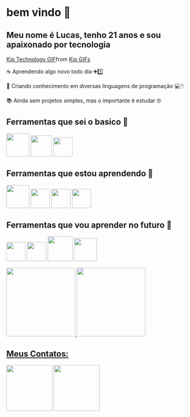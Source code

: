 # bem vindo 👋
## Meu nome é Lucas, tenho 21 anos e sou apaixonado por tecnologia

<div class="tenor-gif-embed" data-postid="5150148" data-share-method="host" data-aspect-ratio="1" data-width="100%"><a href="https://tenor.com/view/kip-technology-love-napoleon-gif-5150148">Kip Technology GIF</a>from <a href="https://tenor.com/search/kip-gifs">Kip GIFs</a></div> <script type="text/javascript" async src="https://tenor.com/embed.js"></script>
 
☕ Aprendendo algo novo todo dia ➕1️⃣

🧠 Criando conhecimento em diversas linguagens de programação 💻🖱️

📚 Ainda sem projetos simples, mas o importante é estudar 🤓

## Ferramentas que sei o basico 📝
<img loading="lazy" src="https://cdn.jsdelivr.net/gh/devicons/devicon@latest/icons/mysql/mysql-original-wordmark.svg" width="60" height="60" /> <img loading="lazy" src="https://cdn.jsdelivr.net/gh/devicons/devicon@latest/icons/python/python-original.svg" width="55" height="55" />  <img loading="lazy" src="https://cdn.jsdelivr.net/gh/devicons/devicon@latest/icons/javascript/javascript-original.svg" width="50" height="50"/>


##  Ferramentas que estou aprendendo 👾
<img loading="lazy" src="https://cdn.jsdelivr.net/gh/devicons/devicon@latest/icons/java/java-original.svg" width="60" height="60" /> <img loading="lazy" src="https://cdn.jsdelivr.net/gh/devicons/devicon@latest/icons/git/git-original.svg" width="50" height="50" />  <img loading="lazy" src="https://cdn.jsdelivr.net/gh/devicons/devicon@latest/icons/html5/html5-original.svg" width="50" height="50" /> <img loading="lazy" src="https://cdn.jsdelivr.net/gh/devicons/devicon@latest/icons/css3/css3-original.svg" width="50" height="50" />


## Ferramentas que vou aprender no futuro 💬
<img loading="lazy" src="https://cdn.jsdelivr.net/gh/devicons/devicon@latest/icons/csharp/csharp-original.svg" width="50" height="50" /> <img loading="lazy" src="https://cdn.jsdelivr.net/gh/devicons/devicon@latest/icons/linux/linux-original.svg" width="50" height="50" /> <img loading="lazy" src="https://cdn.jsdelivr.net/gh/devicons/devicon@latest/icons/php/php-original.svg" width="65" height="65" /> <img loading="lazy" src="https://cdn.jsdelivr.net/gh/devicons/devicon@latest/icons/amazonwebservices/amazonwebservices-original-wordmark.svg" width="60" height="60" />


<div>
<a href="https://github.com/aluno-lemes">
<img loading="lazy" height="180em" src="https://github-readme-stats.vercel.app/api/top-langs/?username=aluno-lemes&layout=compact&langs_count=7&theme=dracula"/>
<img loading="lazy" height="180em" src="https://github-readme-stats.vercel.app/api?username=aluno-lemes&show_icons=true&theme=dracula&include_all_commits=true&count_private=true"/>
</div>


## Meus Contatos:
<div>
<a href = "mailto:lucas.lemes2079@gmail.com"><img loading="lazy" src="https://img.shields.io/badge/Gmail-D14836?style=for-the-badge&logo=gmail&logoColor=white" target="_blank" width="120" height="120"></a>
<a href="https://www.linkedin.com/in/lemes-" target="_blank"><img loading="lazy" src="https://img.shields.io/badge/-LinkedIn-%230077B5?style=for-the-badge&logo=linkedin&logoColor=white" target="_blank" width="120" height="120" ></a>   
</div>

